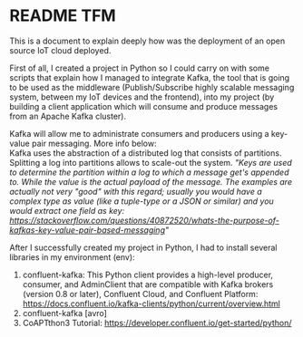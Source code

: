 # README TFM
This is a document to explain deeply how was the deployment of an open source IoT cloud deployed.

First of all, I created a project in Python so I could carry on with some scripts that explain how I managed to integrate Kafka, the tool that is going to be used as the middleware (Publish/Subscribe highly scalable messaging system, between my IoT devices and the frontend), into my project (by building a client application which will consume and produce messages from an Apache Kafka cluster). 

Kafka will allow me to administrate consumers and producers using a key-value pair messaging. More info below:  
Kafka uses the abstraction of a distributed log that consists of partitions. Splitting a log into partitions allows to scale-out the system.
_"Keys are used to determine the partition within a log to which a message get's appended to. While the value is the actual payload of the message. The examples are actually not very "good" with this regard; usually you would have a complex type as value (like a tuple-type or a JSON or similar) and you would extract one field as key: https://stackoverflow.com/questions/40872520/whats-the-purpose-of-kafkas-key-value-pair-based-messaging"_

After I successfully created my project in Python, I had to install several libraries in my environment (env):  
1. confluent-kafka: This Python client provides a high-level producer, consumer, and AdminClient that are compatible with Kafka brokers (version 0.8 or later), Confluent Cloud, and Confluent Platform: https://docs.confluent.io/kafka-clients/python/current/overview.html
2. confluent-kafka [avro]
3. CoAPTthon3
Tutorial: https://developer.confluent.io/get-started/python/
